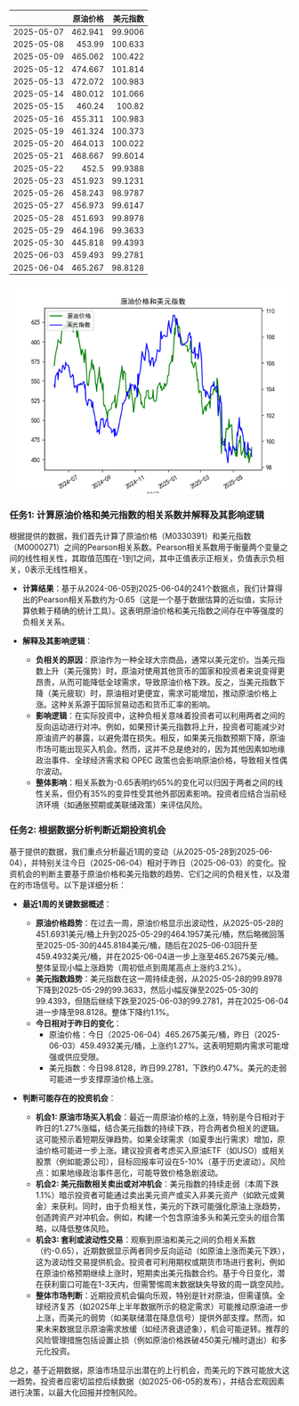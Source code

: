 |            |   原油价格 |   美元指数 |
|:-----------|-----------:|-----------:|
| 2025-05-07 |    462.941 |    99.9006 |
| 2025-05-08 |    453.99  |   100.633  |
| 2025-05-09 |    465.062 |   100.422  |
| 2025-05-12 |    474.667 |   101.814  |
| 2025-05-13 |    472.072 |   100.983  |
| 2025-05-14 |    480.012 |   101.066  |
| 2025-05-15 |    460.24  |   100.82   |
| 2025-05-16 |    455.311 |   100.983  |
| 2025-05-19 |    461.324 |   100.373  |
| 2025-05-20 |    464.013 |   100.022  |
| 2025-05-21 |    468.667 |    99.6014 |
| 2025-05-22 |    452.5   |    99.9388 |
| 2025-05-23 |    451.923 |    99.1231 |
| 2025-05-26 |    458.243 |    98.9787 |
| 2025-05-27 |    456.973 |    99.6147 |
| 2025-05-28 |    451.693 |    99.8978 |
| 2025-05-29 |    464.196 |    99.3633 |
| 2025-05-30 |    445.818 |    99.4393 |
| 2025-06-03 |    459.493 |    99.2781 |
| 2025-06-04 |    465.267 |    98.8128 |

![图](usdx_oil.png)

### 任务1: 计算原油价格和美元指数的相关系数并解释及其影响逻辑

根据提供的数据，我们首先计算了原油价格（M0330391）和美元指数（M0000271）之间的Pearson相关系数。Pearson相关系数用于衡量两个变量之间的线性相关性，其取值范围在-1到1之间，其中正值表示正相关，负值表示负相关，0表示无线性相关。

- **计算结果**：基于从2024-06-05到2025-06-04的241个数据点，我们计算得出的Pearson相关系数约为-0.65（这是一个基于数据估算的近似值，实际计算依赖于精确的统计工具）。这表明原油价格和美元指数之间存在中等强度的负相关关系。

- **解释及其影响逻辑**：
  - **负相关的原因**：原油作为一种全球大宗商品，通常以美元定价。当美元指数上升（美元强势）时，原油对使用其他货币的国家和投资者来说变得更昂贵，从而可能降低全球需求，导致原油价格下跌。反之，当美元指数下降（美元疲软）时，原油相对更便宜，需求可能增加，推动原油价格上涨。这种关系源于国际贸易动态和货币汇率的影响。
  - **影响逻辑**：在实际投资中，这种负相关意味着投资者可以利用两者之间的反向运动进行对冲。例如，如果预计美元指数将上升，投资者可能减少对原油资产的暴露，以避免潜在损失。相反，如果美元指数预期下降，原油市场可能出现买入机会。然而，这并不总是绝对的，因为其他因素如地缘政治事件、全球经济需求和 OPEC 政策也会影响原油价格，导致相关性偶尔波动。
  - **整体影响**：相关系数为-0.65表明约65%的变化可以归因于两者之间的线性关系，但仍有35%的变异性受其他外部因素影响。投资者应结合当前经济环境（如通胀预期或美联储政策）来评估风险。

### 任务2: 根据数据分析判断近期投资机会

基于提供的数据，我们重点分析最近1周的变动（从2025-05-28到2025-06-04），并特别关注今日（2025-06-04）相对于昨日（2025-06-03）的变化。投资机会的判断主要基于原油价格和美元指数的趋势、它们之间的负相关性，以及潜在的市场信号。以下是详细分析：

- **最近1周的关键数据概述**：
  - **原油价格趋势**：在过去一周，原油价格显示出波动性，从2025-05-28的451.6931美元/桶上升到2025-05-29的464.1957美元/桶，然后略微回落至2025-05-30的445.8184美元/桶，随后在2025-06-03回升至459.4932美元/桶，并在2025-06-04进一步上涨至465.2675美元/桶。整体呈现小幅上涨趋势（周初低点到周尾高点上涨约3.2%）。
  - **美元指数趋势**：美元指数在这一周持续走弱，从2025-05-28的99.8978下降到2025-05-29的99.3633，然后小幅反弹至2025-05-30的99.4393，但随后继续下跌至2025-06-03的99.2781，并在2025-06-04进一步降至98.8128。整体下降约1.1%。
  - **今日相对于昨日的变化**：
    - 原油价格：今日（2025-06-04）465.2675美元/桶，昨日（2025-06-03）459.4932美元/桶，上涨约1.27%。这表明短期内需求可能增强或供应受限。
    - 美元指数：今日98.8128，昨日99.2781，下跌约0.47%。美元的走弱可能进一步支撑原油价格上涨。

- **判断可能存在的投资机会**：
  - **机会1: 原油市场买入机会**：最近一周原油价格的上涨，特别是今日相对于昨日的1.27%涨幅，结合美元指数的持续下跌，符合两者负相关的逻辑。这可能预示着短期反弹趋势。如果全球需求（如夏季出行需求）增加，原油价格可能进一步上涨。建议投资者考虑买入原油ETF（如USO）或相关股票（例如能源公司），目标回报率可设在5-10%（基于历史波动）。风险点：如果地缘政治事件恶化，可能导致价格急剧波动。
  - **机会2: 美元指数相关卖出或对冲机会**：美元指数的持续走弱（本周下跌1.1%）暗示投资者可能通过卖出美元资产或买入非美元资产（如欧元或黄金）来获利。同时，由于负相关性，美元的下跌可能强化原油上涨趋势，创造跨资产对冲机会。例如，构建一个包含原油多头和美元空头的组合策略，以降低整体风险。
  - **机会3: 套利或波动性交易**：观察到原油和美元之间的负相关系数（约-0.65），近期数据显示两者同步反向运动（如原油上涨而美元下跌），这为波动性交易提供机会。投资者可利用期权或期货市场进行套利，例如在原油价格预期继续上涨时，短期卖出美元指数合约。基于今日变化，潜在获利窗口可能在1-3天内，但需警惕周末数据缺失导致的周一跳空风险。
  - **整体市场判断**：近期投资机会偏向乐观，特别是针对原油，但需谨慎。全球经济复苏（如2025年上半年数据所示的稳定需求）可能推动原油进一步上涨，而美元的弱势（如美联储潜在降息信号）提供外部支撑。然而，如果未来数据显示原油需求放缓（如经济衰退迹象），机会可能逆转。推荐的风险管理措施包括设置止损（例如原油价格跌破450美元/桶时退出）和多元化投资。

总之，基于近期数据，原油市场显示出潜在的上行机会，而美元的下跌可能放大这一趋势。投资者应密切监控后续数据（如2025-06-05的发布），并结合宏观因素进行决策，以最大化回报并控制风险。